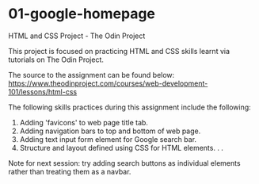 # 01-google-homepage
HTML and CSS Project - The Odin Project

This project is focused on practicing HTML and CSS skills learnt via tutorials on The Odin Project.

The source to the assignment can be found below:
https://www.theodinproject.com/courses/web-development-101/lessons/html-css

The following skills practices during this assignment include the following:
1. Adding 'favicons' to web page title tab.
2. Adding navigation bars to top and bottom of web page.
3. Adding text input form element for Google search bar.
4. Structure and layout defined using CSS for HTML elements.
.
.

Note for next session: try adding search buttons as individual elements rather than treating them as a navbar.
